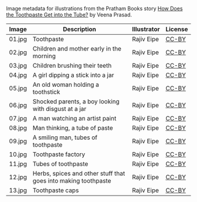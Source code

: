 Image metadata for illustrations from the Pratham Books story [How Does the Toothpaste Get into the Tube?](https://storyweaver.org.in/stories/3566-how-does-the-toothpaste-get-into-the-tube) by Veena Prasad.

Image | Description | Illustrator | License
----- | ----------- | ----------- | -------
01.jpg | Toothpaste | Rajiv Eipe | [CC-BY](https://creativecommons.org/licenses/by/4.0/)
02.jpg | Children and mother early in the morning | Rajiv Eipe | [CC-BY](https://creativecommons.org/licenses/by/4.0/)
03.jpg | Children brushing their teeth | Rajiv Eipe | [CC-BY](https://creativecommons.org/licenses/by/4.0/)
04.jpg | A girl dipping a stick into a jar | Rajiv Eipe | [CC-BY](https://creativecommons.org/licenses/by/4.0/)
05.jpg | An old woman holding a toothstick | Rajiv Eipe | [CC-BY](https://creativecommons.org/licenses/by/4.0/)
06.jpg | Shocked parents, a boy looking with disgust at a jar | Rajiv Eipe | [CC-BY](https://creativecommons.org/licenses/by/4.0/)
07.jpg | A man watching an artist paint | Rajiv Eipe | [CC-BY](https://creativecommons.org/licenses/by/4.0/)
08.jpg | Man thinking, a tube of paste | Rajiv Eipe | [CC-BY](https://creativecommons.org/licenses/by/4.0/)
09.jpg | A smiling man, tubes of toothpaste | Rajiv Eipe | [CC-BY](https://creativecommons.org/licenses/by/4.0/)
10.jpg | Toothpaste factory | Rajiv Eipe | [CC-BY](https://creativecommons.org/licenses/by/4.0/)
11.jpg | Tubes of toothpaste | Rajiv Eipe | [CC-BY](https://creativecommons.org/licenses/by/4.0/)
12.jpg | Herbs, spices and other stuff that goes into making toothpaste | Rajiv Eipe | [CC-BY](https://creativecommons.org/licenses/by/4.0/)
13.jpg | Toothpaste caps | Rajiv Eipe | [CC-BY](https://creativecommons.org/licenses/by/4.0/)
